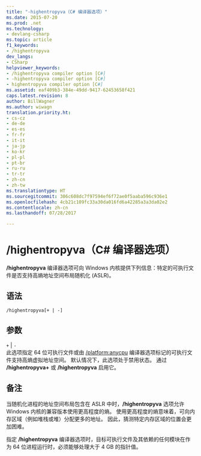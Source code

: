 ```yaml
---
title: "-highentropyva（C# 编译器选项）"
ms.date: 2015-07-20
ms.prod: .net
ms.technology:
- devlang-csharp
ms.topic: article
f1_keywords:
- /highentropyva
dev_langs:
- CSharp
helpviewer_keywords:
- /highentropyva compiler option [C#]
- -highentropyva compiler option [C#]
- highentropyva compiler option [C#]
ms.assetid: eaf409b3-384e-49dd-9417-62453658f421
caps.latest.revision: 8
author: BillWagner
ms.author: wiwagn
translation.priority.ht:
- cs-cz
- de-de
- es-es
- fr-fr
- it-it
- ja-jp
- ko-kr
- pl-pl
- pt-br
- ru-ru
- tr-tr
- zh-cn
- zh-tw
ms.translationtype: HT
ms.sourcegitcommit: 306c608dc7f97594ef6f72ae0f5aaba596c936e1
ms.openlocfilehash: 4cb21c109fc33a30da016fd6a42285a3a3da02e2
ms.contentlocale: zh-cn
ms.lasthandoff: 07/28/2017

---
```

# <a name="highentropyva-c-compiler-options"></a>/highentropyva（C# 编译器选项）
**/highentropyva** 编译器选项可向 Windows 内核提供下列信息：特定的可执行文件是否支持高熵地址空间布局随机化 (ASLR)。  
  
## <a name="syntax"></a>语法  
  
```console  
/highentropyva[+ | -]  
```  
  
## <a name="arguments"></a>参数  
 `+` &#124; `-`  
 此选项指定 64 位可执行文件或由 [/platform:anycpu](../../../csharp/language-reference/compiler-options/platform-compiler-option.md) 编译器选项标记的可执行文件支持高熵虚拟地址空间。 默认情况下，此选项处于禁用状态。 通过 **/highentropyva+** 或 **/highentropyva** 启用它。  
  
## <a name="remarks"></a>备注  
 当随机化进程的地址空间布局包含在 ASLR 中时，**/highentropyva** 选项允许 Windows 内核的兼容版本使用更高程度的熵。 使用更高程度的熵意味着，可向内存区域（例如堆栈或堆）分配更多的地址。 因此，猜测特定内存区域的位置会更加困难。  
  
 指定 **/highentropyva** 编译器选项时，目标可执行文件及其依赖的任何模块在作为 64 位进程运行时，必须能够处理大于 4 GB 的指针值。

